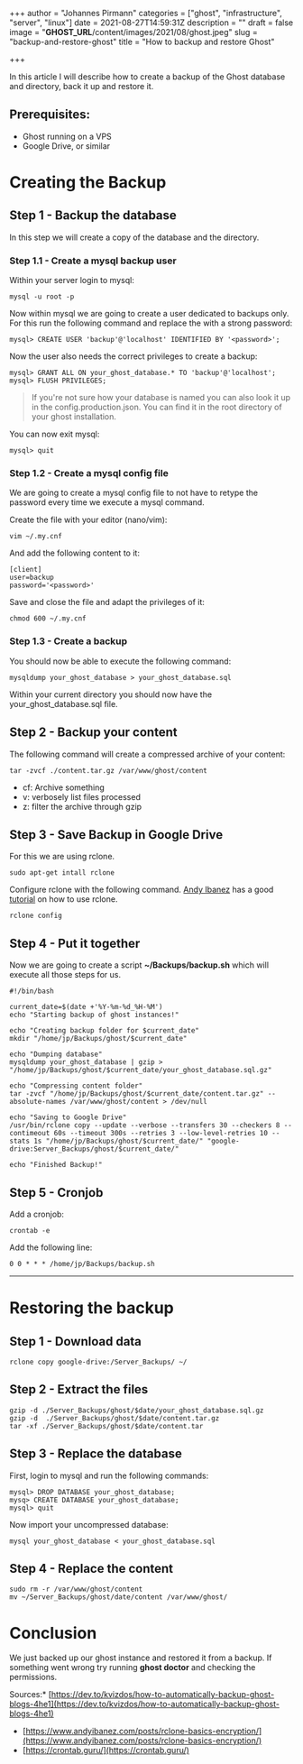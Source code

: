 +++
author = "Johannes Pirmann"
categories = ["ghost", "infrastructure", "server", "linux"]
date = 2021-08-27T14:59:31Z
description = ""
draft = false
image = "__GHOST_URL__/content/images/2021/08/ghost.jpeg"
slug = "backup-and-restore-ghost"
title = "How to backup and restore Ghost"

+++


In this article I will describe how to create a backup of the Ghost database and directory, back it up and restore it.

## Prerequisites:

* Ghost running on a VPS
* Google Drive, or similar

# Creating the Backup

## Step 1 - Backup the database

In this step we will create a copy of the database and the directory.

### Step 1.1 - Create a mysql backup user

Within your server login to mysql:

```shell
mysql -u root -p
```

Now within mysql we are going to create a user dedicated to backups only. For this run the following command and replace the <password> with a strong password:

```shell
mysql> CREATE USER 'backup'@'localhost' IDENTIFIED BY '<password>';
```

Now the user also needs the correct privileges to create a backup:

```shell
mysql> GRANT ALL ON your_ghost_database.* TO 'backup'@'localhost';
mysql> FLUSH PRIVILEGES;
```

> If you're not sure how your database is named you can also look it up in the config.production.json. You can find it in the root directory of your ghost installation.

You can now exit mysql:

```shell
mysql> quit
```

### Step 1.2 - Create a mysql config file

We are going to create a mysql config file to not have to retype the password every time we execute a mysql command.

Create the file with your editor (nano/vim):

```shell
vim ~/.my.cnf
```

And add the following content to it:

```shell
[client]
user=backup
password='<password>'
```

Save and close the file and adapt the privileges of it:

```shell
chmod 600 ~/.my.cnf
```

### Step 1.3 - Create a backup

You should now be able to execute the following command:

```shell
mysqldump your_ghost_database > your_ghost_database.sql
```

Within your current directory you should now have the your_ghost_database.sql file.

## Step 2 - Backup your content

The following command will create a compressed archive of your content:

```shell
tar -zvcf ./content.tar.gz /var/www/ghost/content
```

* cf: Archive something
* v: verbosely list files processed
* z: filter the archive through gzip

## Step 3 - Save Backup in Google Drive

For this we are using rclone.

```shell
sudo apt-get intall rclone
```

Configure rclone with the following command. [Andy Ibanez](https://www.andyibanez.com/) has a good [tutorial](https://www.andyibanez.com/posts/rclone-basics-encryption/) on how to use rclone.

```shell
rclone config
```

## Step 4 - Put it together

Now we are going to create a script **~/Backups/backup.sh** which will execute all those steps for us.

```shell
#!/bin/bash

current_date=$(date +'%Y-%m-%d_%H-%M')
echo "Starting backup of ghost instances!"

echo "Creating backup folder for $current_date"
mkdir "/home/jp/Backups/ghost/$current_date"

echo "Dumping database"
mysqldump your_ghost_database | gzip > "/home/jp/Backups/ghost/$current_date/your_ghost_database.sql.gz"

echo "Compressing content folder"
tar -zvcf "/home/jp/Backups/ghost/$current_date/content.tar.gz" --absolute-names /var/www/ghost/content > /dev/null

echo "Saving to Google Drive"
/usr/bin/rclone copy --update --verbose --transfers 30 --checkers 8 --contimeout 60s --timeout 300s --retries 3 --low-level-retries 10 --stats 1s "/home/jp/Backups/ghost/$current_date/" "google-drive:Server_Backups/ghost/$current_date/"

echo "Finished Backup!"
```

## Step 5 - Cronjob

Add a cronjob:

```shell
crontab -e
```

Add the following line:

```shell
0 0 * * * /home/jp/Backups/backup.sh
```



---

# Restoring the backup

## Step 1 - Download data

```shell
rclone copy google-drive:/Server_Backups/ ~/
```

## Step 2 - Extract the files

```shell
gzip -d ./Server_Backups/ghost/$date/your_ghost_database.sql.gz
gzip -d  ./Server_Backups/ghost/$date/content.tar.gz
tar -xf ./Server_Backups/ghost/$date/content.tar
```

## Step 3 - Replace the database

First, login to mysql and run the following commands:

```shell
mysql> DROP DATABASE your_ghost_database;
mysq> CREATE DATABASE your_ghost_database;
mysql> quit
```

Now import your uncompressed database:

```shell
mysql your_ghost_database < your_ghost_database.sql
```

## Step 4 - Replace the content

```shell
sudo rm -r /var/www/ghost/content
mv ~/Server_Backups/ghost/date/content /var/www/ghost/
```



# Conclusion

We just backed up our ghost instance and restored it from a backup. If something went wrong try running **ghost doctor** and checking the permissions.

Sources:* [https://dev.to/kvizdos/how-to-automatically-backup-ghost-blogs-4he1](https://dev.to/kvizdos/how-to-automatically-backup-ghost-blogs-4he1)
* [https://www.andyibanez.com/posts/rclone-basics-encryption/](https://www.andyibanez.com/posts/rclone-basics-encryption/)
* [https://crontab.guru/](https://crontab.guru/)

